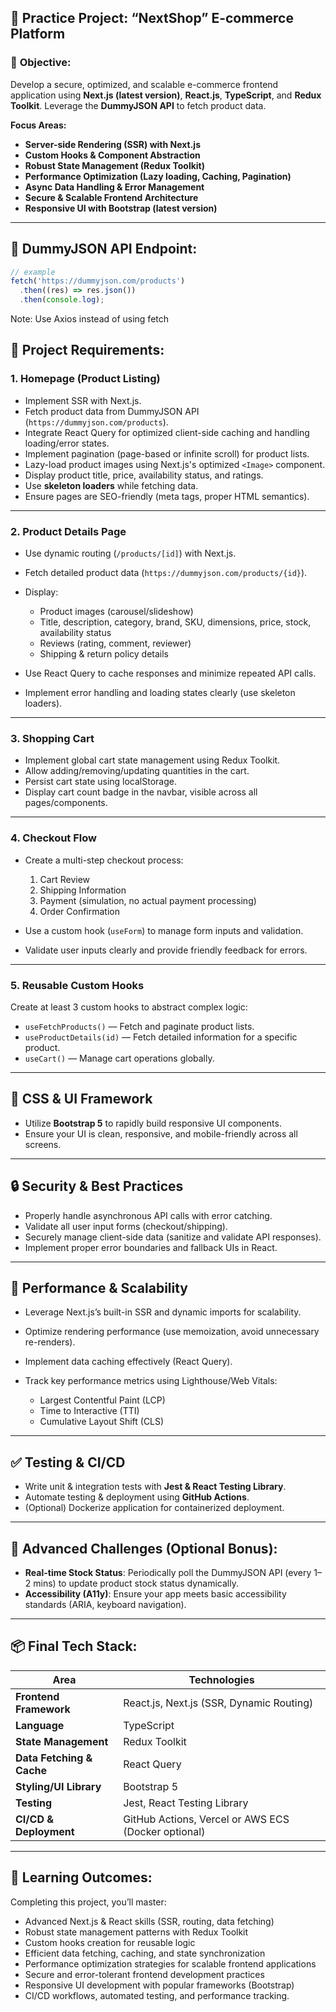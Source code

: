 ## 🚀 **Practice Project: “NextShop” E-commerce Platform**

### 🎯 **Objective:**

Develop a secure, optimized, and scalable e-commerce frontend application using **Next.js (latest version)**, **React.js**, **TypeScript**, and **Redux Toolkit**. Leverage the **DummyJSON API** to fetch product data.

**Focus Areas:**

- **Server-side Rendering (SSR) with Next.js**
- **Custom Hooks & Component Abstraction**
- **Robust State Management (Redux Toolkit)**
- **Performance Optimization (Lazy loading, Caching, Pagination)**
- **Async Data Handling & Error Management**
- **Secure & Scalable Frontend Architecture**
- **Responsive UI with Bootstrap (latest version)**

---

## 🔗 **DummyJSON API Endpoint:**

```ts
// example
fetch('https://dummyjson.com/products')
  .then((res) => res.json())
  .then(console.log);
```

Note: Use Axios instead of using fetch

## 📌 **Project Requirements:**

### 1. **Homepage (Product Listing)**

- Implement SSR with Next.js.
- Fetch product data from DummyJSON API (`https://dummyjson.com/products`).
- Integrate React Query for optimized client-side caching and handling loading/error states.
- Implement pagination (page-based or infinite scroll) for product lists.
- Lazy-load product images using Next.js's optimized `<Image>` component.
- Display product title, price, availability status, and ratings.
- Use **skeleton loaders** while fetching data.
- Ensure pages are SEO-friendly (meta tags, proper HTML semantics).

---

### 2. **Product Details Page**

- Use dynamic routing (`/products/[id]`) with Next.js.
- Fetch detailed product data (`https://dummyjson.com/products/{id}`).
- Display:

  - Product images (carousel/slideshow)
  - Title, description, category, brand, SKU, dimensions, price, stock, availability status
  - Reviews (rating, comment, reviewer)
  - Shipping & return policy details

- Use React Query to cache responses and minimize repeated API calls.
- Implement error handling and loading states clearly (use skeleton loaders).

---

### 3. **Shopping Cart**

- Implement global cart state management using Redux Toolkit.
- Allow adding/removing/updating quantities in the cart.
- Persist cart state using localStorage.
- Display cart count badge in the navbar, visible across all pages/components.

---

### 4. **Checkout Flow**

- Create a multi-step checkout process:

  1. Cart Review
  2. Shipping Information
  3. Payment (simulation, no actual payment processing)
  4. Order Confirmation

- Use a custom hook (`useForm`) to manage form inputs and validation.
- Validate user inputs clearly and provide friendly feedback for errors.

---

### 5. **Reusable Custom Hooks**

Create at least 3 custom hooks to abstract complex logic:

- `useFetchProducts()` — Fetch and paginate product lists.
- `useProductDetails(id)` — Fetch detailed information for a specific product.
- `useCart()` — Manage cart operations globally.

---

## 🎨 **CSS & UI Framework**

- Utilize **Bootstrap 5** to rapidly build responsive UI components.
- Ensure your UI is clean, responsive, and mobile-friendly across all screens.

---

## 🔒 **Security & Best Practices**

- Properly handle asynchronous API calls with error catching.
- Validate all user input forms (checkout/shipping).
- Securely manage client-side data (sanitize and validate API responses).
- Implement proper error boundaries and fallback UIs in React.

---

## 🚀 **Performance & Scalability**

- Leverage Next.js’s built-in SSR and dynamic imports for scalability.
- Optimize rendering performance (use memoization, avoid unnecessary re-renders).
- Implement data caching effectively (React Query).
- Track key performance metrics using Lighthouse/Web Vitals:

  - Largest Contentful Paint (LCP)
  - Time to Interactive (TTI)
  - Cumulative Layout Shift (CLS)

---

## ✅ **Testing & CI/CD**

- Write unit & integration tests with **Jest & React Testing Library**.
- Automate testing & deployment using **GitHub Actions**.
- (Optional) Dockerize application for containerized deployment.

---

## 🚦 **Advanced Challenges (Optional Bonus):**

- **Real-time Stock Status**: Periodically poll the DummyJSON API (every 1–2 mins) to update product stock status dynamically.
- **Accessibility (A11y)**: Ensure your app meets basic accessibility standards (ARIA, keyboard navigation).

---

## 📦 **Final Tech Stack:**

| Area                      | Technologies                                        |
| ------------------------- | --------------------------------------------------- |
| **Frontend Framework**    | React.js, Next.js (SSR, Dynamic Routing)            |
| **Language**              | TypeScript                                          |
| **State Management**      | Redux Toolkit                                       |
| **Data Fetching & Cache** | React Query                                         |
| **Styling/UI Library**    | Bootstrap 5                                         |
| **Testing**               | Jest, React Testing Library                         |
| **CI/CD & Deployment**    | GitHub Actions, Vercel or AWS ECS (Docker optional) |

---

## 📌 **Learning Outcomes:**

Completing this project, you’ll master:

- Advanced Next.js & React skills (SSR, routing, data fetching)
- Robust state management patterns with Redux Toolkit
- Custom hooks creation for reusable logic
- Efficient data fetching, caching, and state synchronization
- Performance optimization strategies for scalable frontend applications
- Secure and error-tolerant frontend development practices
- Responsive UI development with popular frameworks (Bootstrap)
- CI/CD workflows, automated testing, and performance tracking.
